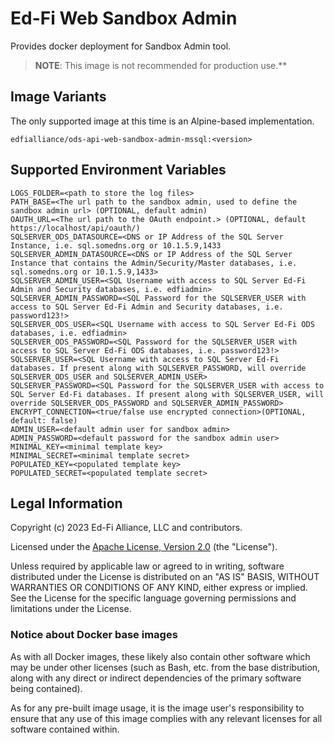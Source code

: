 # Ed-Fi Web Sandbox Admin

Provides docker deployment for Sandbox Admin tool.

> **NOTE**: This image is not recommended for production use.**

## Image Variants

The only supported image at this time is an Alpine-based implementation.

`edfialliance/ods-api-web-sandbox-admin-mssql:<version>`

## Supported Environment Variables

```none
LOGS_FOLDER=<path to store the log files>
PATH_BASE=<The url path to the sandbox admin, used to define the sandbox admin url> (OPTIONAL, default admin)
OAUTH_URL=<The url path to the OAuth endpoint.> (OPTIONAL, default https://localhost/api/oauth/)
SQLSERVER_ODS_DATASOURCE=<DNS or IP Address of the SQL Server Instance, i.e. sql.somedns.org or 10.1.5.9,1433
SQLSERVER_ADMIN_DATASOURCE=<DNS or IP Address of the SQL Server Instance that contains the Admin/Security/Master databases, i.e. sql.somedns.org or 10.1.5.9,1433>
SQLSERVER_ADMIN_USER=<SQL Username with access to SQL Server Ed-Fi Admin and Security databases, i.e. edfiadmin>
SQLSERVER_ADMIN_PASSWORD=<SQL Password for the SQLSERVER_USER with access to SQL Server Ed-Fi Admin and Security databases, i.e. password123!>
SQLSERVER_ODS_USER=<SQL Username with access to SQL Server Ed-Fi ODS databases, i.e. edfiadmin>
SQLSERVER_ODS_PASSWORD=<SQL Password for the SQLSERVER_USER with access to SQL Server Ed-Fi ODS databases, i.e. password123!>
SQLSERVER_USER=<SQL Username with access to SQL Server Ed-Fi databases. If present along with SQLSERVER_PASSWORD, will override SQLSERVER_ODS_USER and SQLSERVER_ADMIN_USER>
SQLSERVER_PASSWORD=<SQL Password for the SQLSERVER_USER with access to SQL Server Ed-Fi databases. If present along with SQLSERVER_USER, will override SQLSERVER_ODS_PASSWORD and SQLSERVER_ADMIN_PASSWORD>
ENCRYPT_CONNECTION=<true/false use encrypted connection>(OPTIONAL, default: false)
ADMIN_USER=<default admin user for sandbox admin>
ADMIN_PASSWORD=<default password for the sandbox admin user>
MINIMAL_KEY=<minimal template key>
MINIMAL_SECRET=<minimal template secret>
POPULATED_KEY=<populated template key>
POPULATED_SECRET=<populated template secret>
```

## Legal Information

Copyright (c) 2023 Ed-Fi Alliance, LLC and contributors.

Licensed under the [Apache License, Version
2.0]([LICENSE](https://www.apache.org/licenses/LICENSE-2.0.txt)) (the
"License").

Unless required by applicable law or agreed to in writing, software distributed
under the License is distributed on an "AS IS" BASIS, WITHOUT WARRANTIES OR
CONDITIONS OF ANY KIND, either express or implied. See the License for the
specific language governing permissions and limitations under the License.

### Notice about Docker base images

As with all Docker images, these likely also contain other software which may be
under other licenses (such as Bash, etc. from the base distribution, along with
any direct or indirect dependencies of the primary software being contained).

As for any pre-built image usage, it is the image user's responsibility to
ensure that any use of this image complies with any relevant licenses for all
software contained within.
